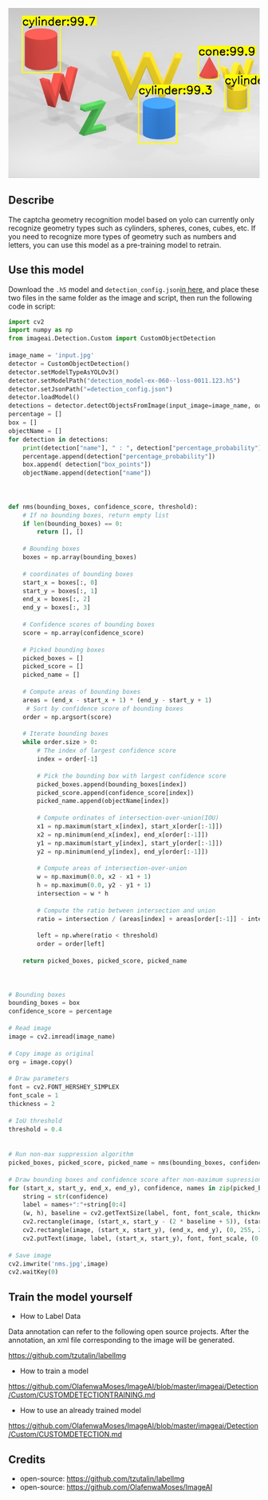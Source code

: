 ![sample output](./image/output2.jpg)

## Describe

The captcha geometry recognition model based on yolo can currently only recognize geometry types such as cylinders, spheres, cones, cubes, etc. If you need to recognize more types of geometry such as numbers and letters, you can use this model as a pre-training model to retrain.

## Use this model

Download the ```.h5``` model and ```detection_config.json```[in here](https://github.com/01miaom/clevr/releases), and place these two files in the same folder as the image and script, then run the following code in script:

```python
import cv2
import numpy as np
from imageai.Detection.Custom import CustomObjectDetection

image_name = 'input.jpg'
detector = CustomObjectDetection()
detector.setModelTypeAsYOLOv3()
detector.setModelPath("detection_model-ex-060--loss-0011.123.h5")
detector.setJsonPath("=detection_config.json")
detector.loadModel()
detections = detector.detectObjectsFromImage(input_image=image_name, output_image_path="output.jpg")
percentage = []
box = []
objectName = []
for detection in detections:
    print(detection["name"], " : ", detection["percentage_probability"], " : ", detection["box_points"])
    percentage.append(detection["percentage_probability"])
    box.append( detection["box_points"])
    objectName.append(detection["name"])



def nms(bounding_boxes, confidence_score, threshold):
    # If no bounding boxes, return empty list
    if len(bounding_boxes) == 0:
        return [], []

    # Bounding boxes
    boxes = np.array(bounding_boxes)

    # coordinates of bounding boxes
    start_x = boxes[:, 0]
    start_y = boxes[:, 1]
    end_x = boxes[:, 2]
    end_y = boxes[:, 3]

    # Confidence scores of bounding boxes
    score = np.array(confidence_score)

    # Picked bounding boxes
    picked_boxes = []
    picked_score = []
    picked_name = []

    # Compute areas of bounding boxes
    areas = (end_x - start_x + 1) * (end_y - start_y + 1)
     # Sort by confidence score of bounding boxes
    order = np.argsort(score)

    # Iterate bounding boxes
    while order.size > 0:
        # The index of largest confidence score
        index = order[-1]

        # Pick the bounding box with largest confidence score
        picked_boxes.append(bounding_boxes[index])
        picked_score.append(confidence_score[index])
        picked_name.append(objectName[index])

        # Compute ordinates of intersection-over-union(IOU)
        x1 = np.maximum(start_x[index], start_x[order[:-1]])
        x2 = np.minimum(end_x[index], end_x[order[:-1]])
        y1 = np.maximum(start_y[index], start_y[order[:-1]])
        y2 = np.minimum(end_y[index], end_y[order[:-1]])

        # Compute areas of intersection-over-union
        w = np.maximum(0.0, x2 - x1 + 1)
        h = np.maximum(0.0, y2 - y1 + 1)
        intersection = w * h

        # Compute the ratio between intersection and union
        ratio = intersection / (areas[index] + areas[order[:-1]] - intersection)

        left = np.where(ratio < threshold)
        order = order[left]

    return picked_boxes, picked_score, picked_name



# Bounding boxes
bounding_boxes = box
confidence_score = percentage

# Read image
image = cv2.imread(image_name)

# Copy image as original
org = image.copy()

# Draw parameters
font = cv2.FONT_HERSHEY_SIMPLEX
font_scale = 1
thickness = 2

# IoU threshold
threshold = 0.4


# Run non-max suppression algorithm
picked_boxes, picked_score, picked_name = nms(bounding_boxes, confidence_score, threshold)

# Draw bounding boxes and confidence score after non-maximum supression
for (start_x, start_y, end_x, end_y), confidence, names in zip(picked_boxes, picked_score, picked_name):
    string = str(confidence)
    label = names+":"+string[0:4]
    (w, h), baseline = cv2.getTextSize(label, font, font_scale, thickness)
    cv2.rectangle(image, (start_x, start_y - (2 * baseline + 5)), (start_x + w, start_y), (0, 255, 255), -1)
    cv2.rectangle(image, (start_x, start_y), (end_x, end_y), (0, 255, 255), 2)
    cv2.putText(image, label, (start_x, start_y), font, font_scale, (0, 0, 0), thickness)

# Save image
cv2.imwrite('nms.jpg',image)
cv2.waitKey(0)
```

## Train the model yourself

- How to Label Data

Data annotation can refer to the following open source projects. After the annotation, an xml file corresponding to the image will be generated.

https://github.com/tzutalin/labelImg

- How to train a model

https://github.com/OlafenwaMoses/ImageAI/blob/master/imageai/Detection/Custom/CUSTOMDETECTIONTRAINING.md

- How to use an already trained model

https://github.com/OlafenwaMoses/ImageAI/blob/master/imageai/Detection/Custom/CUSTOMDETECTION.md

## Credits

- open-source: https://github.com/tzutalin/labelImg
- open-source: https://github.com/OlafenwaMoses/ImageAI
